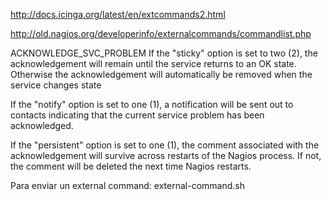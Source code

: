 http://docs.icinga.org/latest/en/extcommands2.html

http://old.nagios.org/developerinfo/externalcommands/commandlist.php


ACKNOWLEDGE_SVC_PROBLEM 
If the "sticky" option is set to two (2), the acknowledgement will remain until the service returns to an OK state. Otherwise the acknowledgement will automatically be removed when the service changes state

If the "notify" option is set to one (1), a notification will be sent out to contacts indicating that the current service problem has been acknowledged. 

If the "persistent" option is set to one (1), the comment associated with the acknowledgement will survive across restarts of the Nagios process. If not, the comment will be deleted the next time Nagios restarts.


Para enviar un external command:
external-command.sh
